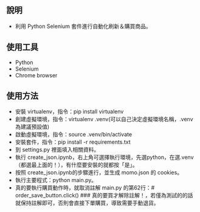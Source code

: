 ## 說明
- 利用 Python Selenium 套件進行自動化刷新＆購買商品。
## 使用工具
* Python
* Selenium
* Chrome browser
## 使用方法
- 安裝 virtualenv，指令：pip install virtualenv
- 創建虛擬環境，指令：virtualenv .venv(可以自己決定虛擬環境名稱，.venv為建議預設值)
- 啟動虛擬環境，指令：source .venv/bin/activate
- 安裝套件，指令：pip install -r requirements.txt
- 到 settings.py 裡面填入相關資料。
- 執行 create_json.ipynb，右上角可選擇執行環境，先選python，在選.venv（都選最上面的！），有什麼要安裝的就都按「是」。
- 按照 create_json.ipynb的步驟進行，並生成 momo.json 的 cookies。
- 執行主要程式：python main.py。
- 真的要執行購買動作時，就取消註解 main.py 的第62行：# order_save_button.click()  ### 真的要買才解除註解！，若僅為測試的的話就保持註解即可，否則會直接下單購買，導致需要手動退貨。
  